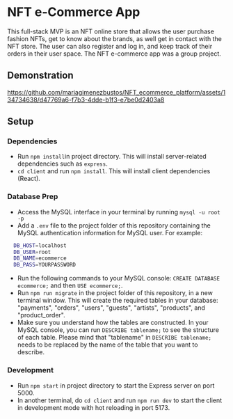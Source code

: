 # NFT e-Commerce App

This full-stack MVP is an NFT online store that allows the user purchase fashion NFTs, get to know about the brands, as well get in contact with the NFT store. The user can also register and log in, and keep track of their orders in their user space. The NFT e-commerce app was a group project.

## Demonstration

https://github.com/mariagimenezbustos/NFT_ecommerce_platform/assets/134734638/d47769a6-f7b3-4dde-b1f3-e7be0d2403a8

## Setup

### Dependencies

- Run `npm install`in project directory. This will install server-related dependencies such as `express`.
- `cd client` and run `npm install`. This will install client dependencies (React).

### Database Prep

- Access the MySQL interface in your terminal by running `mysql -u root -p`
- Add a `.env` file to the project folder of this repository containing the MySQL authentication information for MySQL user. For example:

```bash
  DB_HOST=localhost
  DB_USER=root
  DB_NAME=ecommerce
  DB_PASS=YOURPASSWORD
```

- Run the following commands to your MySQL console: `CREATE DATABASE ecommerce;` and then `USE ecommerce;`.
- Run `npm run migrate` in the project folder of this repository, in a new terminal window. This will create the required tables in your database: "payments", "orders", "users", "guests", "artists", "products", and "product_order".
- Make sure you understand how the tables are constructed. In your MySQL console, you can run `DESCRIBE tablename;` to see the structure of each table. Please mind that "tablename" in `DESCRIBE tablename;` needs to be replaced by the name of the table that you want to describe.

### Development

- Run `npm start` in project directory to start the Express server on port 5000.
- In another terminal, do `cd client` and run `npm run dev` to start the client in development mode with hot reloading in port 5173.
